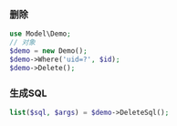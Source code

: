 ### 删除
```php
use Model\Demo;
// 对象
$demo = new Demo();
$demo->Where('uid=?', $id);
$demo->Delete();
```

### 生成SQL
```php
list($sql, $args) = $demo->DeleteSql();
```